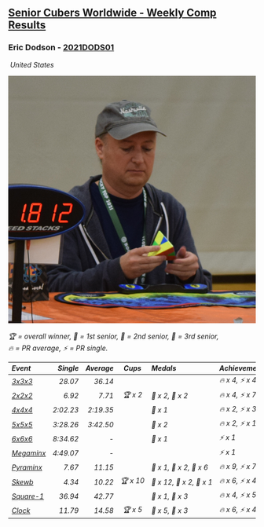 <style>table {white-space: nowrap;}</style>
<link rel="stylesheet" type="text/css" href="/scw-comp/css/flags.css" />

## [Senior Cubers Worldwide - Weekly Comp Results](/scw-comp/results/)
### Eric Dodson - [2021DODS01](https://www.worldcubeassociation.org/persons/2021DODS01)

<i class="flag flag-US" />&nbsp;United States

![Eric Dodson](1639144815.png)

<span style="white-space: nowrap;">🏆 = overall winner</span>, <span style="white-space: nowrap;">🥇 = 1st senior</span>, <span style="white-space: nowrap;">🥈 = 2nd senior</span>, <span style="white-space: nowrap;">🥉 = 3rd senior</span>, <span style="white-space: nowrap;">🔥 = PR average</span>, <span style="white-space: nowrap;">⚡ = PR single</span>.

| Event | Single | Average | Cups | Medals | Achievements|
| :-- | --: | --: | :--: | :-- | :-- |
| [3x3x3](333.md) | 28.07 | 36.14 |  |  | 🔥 x 4, ⚡ x 4 |
| [2x2x2](222.md) | 6.92 | 7.71 | 🏆 x 2 | 🥇 x 2, 🥉 x 2 | 🔥 x 4, ⚡ x 7 |
| [4x4x4](444.md) | 2:02.23 | 2:19.35 |  | 🥉 x 1 | 🔥 x 2, ⚡ x 3 |
| [5x5x5](555.md) | 3:28.26 | 3:42.50 |  | 🥉 x 2 | 🔥 x 2, ⚡ x 1 |
| [6x6x6](666.md) | 8:34.62 | - |  | 🥈 x 1 | ⚡ x 1 |
| [Megaminx](minx.md) | 4:49.07 | - |  |  | ⚡ x 1 |
| [Pyraminx](pyram.md) | 7.67 | 11.15 |  | 🥇 x 1, 🥈 x 2, 🥉 x 6 | 🔥 x 9, ⚡ x 7 |
| [Skewb](skewb.md) | 4.34 | 10.22 | 🏆 x 10 | 🥇 x 12, 🥈 x 2, 🥉 x 1 | 🔥 x 6, ⚡ x 4 |
| [Square-1](sq1.md) | 36.94 | 42.77 |  | 🥈 x 1, 🥉 x 3 | 🔥 x 4, ⚡ x 5 |
| [Clock](clock.md) | 11.79 | 14.58 | 🏆 x 5 | 🥇 x 5, 🥈 x 3 | 🔥 x 6, ⚡ x 4 |

<!-- Global site tag (gtag.js) - Google Analytics -->
<script async src="https://www.googletagmanager.com/gtag/js?id=UA-86348435-3"></script>
<script>window.dataLayer = window.dataLayer || []; function gtag() {dataLayer.push(arguments);} gtag('js', new Date()); gtag('config', 'UA-86348435-3');</script>
